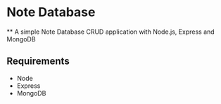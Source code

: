 Note Database
====================
** A simple Note Database CRUD application with Node.js, Express and MongoDB

## Requirements

* Node
* Express
* MongoDB